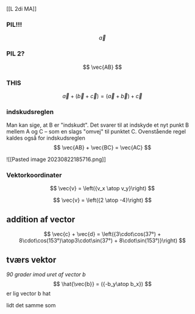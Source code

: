 [[L 2di MA]]
### PIL!!!
$$
\vec{a}
$$

### PIL 2?
$$
\vec{AB}
$$

### THIS
$$
\vec{a} + (\vec{b} + \vec{c}) = (\vec{a} + \vec{b} ) + \vec{c}
$$

### indskudsreglen
Man kan sige, at B er "indskudt". Det svarer til at indskyde et nyt punkt B mellem A og C – som en slags "omvej" til punktet C. Ovenstående regel kaldes også for indskudsreglen
$$
\vec{AB} + \vec{BC} = \vec{AC}
$$

![[Pasted image 20230822185716.png]]

### Vektorkoordinater
$$
\vec{v} = \left({v_x \atop v_y}\right)
$$

$$
\vec{v} = \left({2 \atop -4}\right)
$$




## addition af vector
$$
\vec{c} + \vec{d} = \left({3\cdot\cos(37°) + 8\cdot\cos(153°)\atop3\cdot\sin(37°) + 8\cdot\sin(153°)}\right)
$$


## tværs vektor
_90 grader imod uret af vector b_
$$
\hat{\vec{b}} =  ({-b_y\atop b_x})
$$
er lig vector b hat

lidt det samme som 
